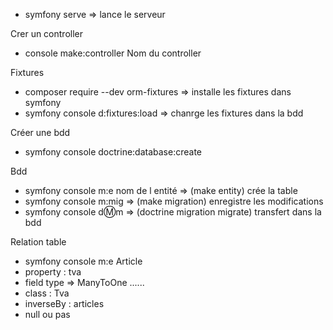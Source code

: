 * symfony serve => lance le serveur

Crer un controller
* console make:controller Nom du controller 

Fixtures
* composer require --dev orm-fixtures  => installe les fixtures dans symfony
* symfony console d:fixtures:load => chanrge les fixtures dans la bdd

Créer une bdd
* symfony console doctrine:database:create

Bdd 
* symfony console m:e nom de l entité => (make entity) crée la table
* symfony console m:mig => (make migration) enregistre les modifications
* symfony console d:m:m => (doctrine migration migrate) transfert dans la bdd

Relation table
* symfony console m:e Article
* property : tva
* field type => ManyToOne ......
* class : Tva
* inverseBy : articles
* null ou pas

